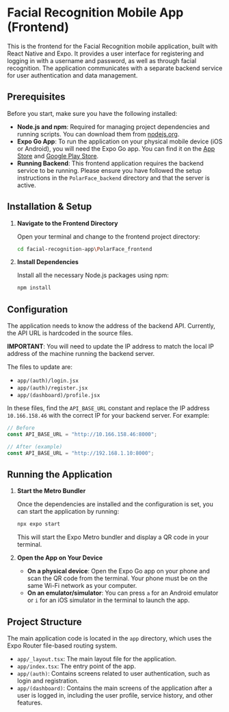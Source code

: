 # Facial Recognition Mobile App (Frontend)

This is the frontend for the Facial Recognition mobile application, built with React Native and Expo. It provides a user interface for registering and logging in with a username and password, as well as through facial recognition. The application communicates with a separate backend service for user authentication and data management.

## Prerequisites

Before you start, make sure you have the following installed:

- **Node.js and npm**: Required for managing project dependencies and running scripts. You can download them from [nodejs.org](https://nodejs.org/).
- **Expo Go App**: To run the application on your physical mobile device (iOS or Android), you will need the Expo Go app. You can find it on the [App Store](https://apps.apple.com/us/app/expo-go/id982107779) and [Google Play Store](https://play.google.com/store/apps/details?id=host.exp.exponent).
- **Running Backend**: This frontend application requires the backend service to be running. Please ensure you have followed the setup instructions in the `PolarFace_backend` directory and that the server is active.

## Installation & Setup

1.  **Navigate to the Frontend Directory**

    Open your terminal and change to the frontend project directory:

    ```bash
    cd facial-recognition-app\PolarFace_frontend
    ```

2.  **Install Dependencies**

    Install all the necessary Node.js packages using npm:

    ```bash
    npm install
    ```

## Configuration

The application needs to know the address of the backend API. Currently, the API URL is hardcoded in the source files.

**IMPORTANT**: You will need to update the IP address to match the local IP address of the machine running the backend server.

The files to update are:

- `app/(auth)/login.jsx`
- `app/(auth)/register.jsx`
- `app/(dashboard)/profile.jsx`

In these files, find the `API_BASE_URL` constant and replace the IP address `10.166.158.46` with the correct IP for your backend server. For example:

```javascript
// Before
const API_BASE_URL = "http://10.166.158.46:8000";

// After (example)
const API_BASE_URL = "http://192.168.1.10:8000";
```

## Running the Application

1.  **Start the Metro Bundler**

    Once the dependencies are installed and the configuration is set, you can start the application by running:

    ```bash
    npx expo start
    ```

    This will start the Expo Metro bundler and display a QR code in your terminal.

2.  **Open the App on Your Device**
    - **On a physical device**: Open the Expo Go app on your phone and scan the QR code from the terminal. Your phone must be on the same Wi-Fi network as your computer.
    - **On an emulator/simulator**: You can press `a` for an Android emulator or `i` for an iOS simulator in the terminal to launch the app.

## Project Structure

The main application code is located in the `app` directory, which uses the Expo Router file-based routing system.

- `app/_layout.tsx`: The main layout file for the application.
- `app/index.tsx`: The entry point of the app.
- `app/(auth)`: Contains screens related to user authentication, such as login and registration.
- `app/(dashboard)`: Contains the main screens of the application after a user is logged in, including the user profile, service history, and other features.
